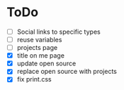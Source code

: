 # ToDo

- [ ] Social links to specific types
- [ ] reuse variables
- [ ] projects page
- [x] title on me page
- [x] update open source
- [x] replace open source with projects
- [x] fix print.css
